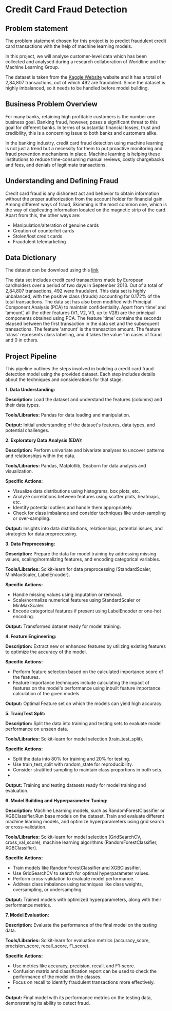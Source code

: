 # Credit Card Fraud Detection 

## Problem statement 

The problem statement chosen for this project is to predict fraudulent credit card transactions with the help of machine learning models.

In this project, we will analyse customer-level data which has been collected and analysed during a research collaboration of Worldline and the Machine Learning Group. 

The dataset is taken from the [Kaggle Website](https://www.kaggle.com/mlg-ulb/creditcardfraud) website and it has a total of 2,84,807 transactions, out of which 492 are fraudulent. Since the dataset is highly imbalanced, so it needs to be handled before model building.

## Business Problem Overview

For many banks, retaining high profitable customers is the number one business goal. Banking fraud, however, poses a significant threat to this goal for different banks. In terms of substantial financial losses, trust and credibility, this is a concerning issue to both banks and customers alike.

In the banking industry, credit card fraud detection using machine learning is not just a trend but a necessity for them to put proactive monitoring and fraud prevention mechanisms in place. Machine learning is helping these institutions to reduce time-consuming manual reviews, costly chargebacks and fees, and denials of legitimate transactions.

## Understanding and Defining Fraud

Credit card fraud is any dishonest act and behavior to obtain information without the proper authorization from the account holder for financial gain. Among different ways of fraud, Skimming is the most common one, which is the way of duplicating information located on the magnetic strip of the card.  Apart from this, the other ways are:

- Manipulation/alteration of genuine cards
- Creation of counterfeit cards
- Stolen/lost credit cards
- Fraudulent telemarketing 

## Data Dictionary

The dataset can be download using this [link](https://www.kaggle.com/mlg-ulb/creditcardfraud)

The data set includes credit card transactions made by European cardholders over a period of two days in September 2013. Out of a total of 2,84,807 transactions, 492 were fraudulent. This data set is highly unbalanced, with the positive class (frauds) accounting for 0.172% of the total transactions. The data set has also been modified with Principal Component Analysis (PCA) to maintain confidentiality. Apart from ‘time’ and ‘amount’, all the other features (V1, V2, V3, up to V28) are the principal components obtained using PCA. The feature 'time' contains the seconds elapsed between the first transaction in the data set and the subsequent transactions. The feature 'amount' is the transaction amount. The feature 'class' represents class labelling, and it takes the value 1 in cases of fraud and 0 in others.


## Project Pipeline

This pipeline outlines the steps involved in building a credit card fraud detection model using the provided dataset. Each step includes details about the techniques and considerations for that stage.

**1. Data Understanding:**

**Description:** Load the dataset and understand the features (columns) and their data types.

**Tools/Libraries:** Pandas for data loading and manipulation.

**Output:** Initial understanding of the dataset's features, data types, and potential challenges.

**2. Exploratory Data Analysis (EDA):**

**Description:** Perform univariate and bivariate analyses to uncover patterns and relationships within the data.

**Tools/Libraries:** Pandas, Matplotlib, Seaborn for data analysis and visualization.

**Specific Actions:**
- Visualize data distributions using histograms, box plots, etc.
- Analyze correlations between features using scatter plots, heatmaps, etc.
- Identify potential outliers and handle them appropriately.
- Check for class imbalance and consider techniques like under-sampling or over-sampling.

**Output:** Insights into data distributions, relationships, potential issues, and strategies for data preprocessing.

**3. Data Preprocessing:**

**Description:** Prepare the data for model training by addressing missing values, scaling/normalizing features, and encoding categorical variables.

**Tools/Libraries:** Scikit-learn for data preprocessing (StandardScaler, MinMaxScaler, LabelEncoder).

**Specific Actions:**
- Handle missing values using imputation or removal.
- Scale/normalize numerical features using StandardScaler or MinMaxScaler.
- Encode categorical features if present using LabelEncoder or one-hot encoding.

**Output:** Transformed dataset ready for model training.

**4. Feature Engineering:**

**Description:** Extract new or enhanced features by utilizing existing features to optimize the accuracy of the model.

**Specific Actions:** 
- Perform feature selection based on the calculated importance score of the features.
- Feature Importance techniques include calculating the impact of features on the model's performance using inbuilt feature importance calculation of the given models.
  
**Output:** Optimal Feature set on which the models can yield high accuracy.

**5. Train/Test Split:**

**Description:** Split the data into training and testing sets to evaluate model performance on unseen data.

**Tools/Libraries:** Scikit-learn for model selection (train_test_split).

**Specific Actions:**
- Split the data into 80% for training and 20% for testing.
- Use train_test_split with random_state for reproducibility.
- Consider stratified sampling to maintain class proportions in both sets.
- 
**Output:** Training and testing datasets ready for model training and evaluation.

**6. Model Building and Hyperparameter Tuning:**

**Description:** Machine Learning models, such as RandomForestClassifier or XGBClassifier.Run base models on the dataset. Train and evaluate different machine learning models, and optimize hyperparameters using grid search or cross-validation.

**Tools/Libraries:** Scikit-learn for model selection (GridSearchCV, cross_val_score), machine learning algorithms (RandomForestClassifier, XGBClassifier).

**Specific Actions:**
- Train models like RandomForestClassifier and XGBClassifier.
- Use GridSearchCV to search for optimal hyperparameter values.
- Perform cross-validation to evaluate model performance.
- Address class imbalance using techniques like class weights, oversampling, or undersampling.

**Output:** Trained models with optimized hyperparameters, along with their performance metrics.

**7. Model Evaluation:**

**Description:** Evaluate the performance of the final model on the testing data.

**Tools/Libraries:** Scikit-learn for evaluation metrics (accuracy_score, precision_score, recall_score, f1_score).

**Specific Actions:**
- Use metrics like accuracy, precision, recall, and F1-score.
- Confusion matrix and classification report can be used to check the performance of the model on the classes.
- Focus on recall to identify fraudulent transactions more effectively.
- 
**Output:** Final model with its performance metrics on the testing data, demonstrating its ability to detect fraud.
